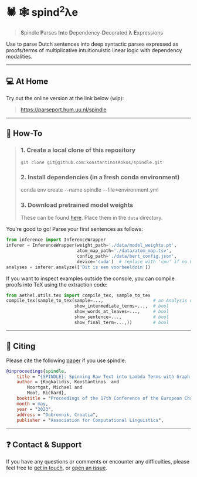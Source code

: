 # :spider: :spider_web: spind<sup>2</sup>λe
> **S**pindle **P**arses **In**to **D**ependency-**D**ecorated **λ** **E**xpressions 

Use to parse Dutch sentences into deep syntactic parses expressed as proofs/terms of multiplicative intuitionuistic linear logic with 
dependency modalities.

---

## :computer: At Home

Try out the online version at the link below (wip):

>https://parseport.hum.uu.nl/spindle

---

## :wrench: How-To


> ### 1. Create a local clone of this repository
>   ```
>   git clone git@github.com:konstantinosKokos/spindle.git
>  ```
> ### 2. Install dependencies (in a fresh conda environment)
>   conda env create --name spindle --file=environment.yml
> ### 3. Download pretrained model weights
>   These can be found [here](https://surfdrive.surf.nl/files/index.php/s/RzRPbQQO0ipBrli).
>  Place them in the `data` directory.

You're good to go!
Parse your first sentences as follows:
```python
from inference import InferenceWrapper
inferer = InferenceWrapper(weight_path='./data/model_weights.pt',
                           atom_map_path='./data/atom_map.tsv',
                           config_path='./data/bert_config.json', 
                           device='cuda')  # replace with 'cpu' if no GPU accelaration
analyses = inferer.analyze(['Dit is een voοrbeeldzin'])
```

If you want to inspect examples outside the console, you can compile proofs into TeX using the extraction code:
```python
from aethel.utils.tex import compile_tex, sample_to_tex
compile_tex(sample_to_tex(sample=...,                   # an Analysis object
                          show_intermediate_terms=...,  # bool
                          show_words_at_leaves=...,     # bool
                          show_sentence=...,            # bool
                          show_final_term=...,))        # bool
```

---

## :notebook: Citing
Please cite the following [paper](https://arxiv.org/abs/2302.12050) if you use spindle:

```bibtex
@inproceedings{spindle,
    title = "{SPINDLE}: Spinning Raw Text into Lambda Terms with Graph Attention",
    author = {Kogkalidis, Konstantinos  and
		Moortgat, Michael and
		Moot, Richard},
	booktitle = "Proceedings of the 17th Conference of the European Chapter of the Association for Computational Linguistics: System Demonstrations",
	month = may,
	year = "2023",
 	address = "Dubrovnik, Croatia",
    publisher = "Association for Computational Linguistics",
```

---

## :question: Contact & Support
If you have any questions or comments or encounter any difficulties, please feel free to [get in touch](k.kogkalidis@uu.nl),
or [open an issue](https://github.com/konstantinosKokos/spindle/issues/new/choose).
